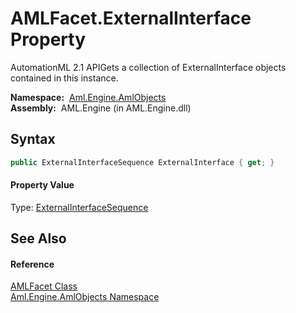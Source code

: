 AMLFacet.ExternalInterface Property
===================================
AutomationML 2.1 APIGets a collection of ExternalInterface objects contained in this instance.

  **Namespace:**  [Aml.Engine.AmlObjects][1]  
  **Assembly:**  AML.Engine (in AML.Engine.dll)

Syntax
------

```csharp
public ExternalInterfaceSequence ExternalInterface { get; }
```

#### Property Value
Type: [ExternalInterfaceSequence][2]

See Also
--------

#### Reference
[AMLFacet Class][3]  
[Aml.Engine.AmlObjects Namespace][1]  

[1]: ../README.md
[2]: ../../Aml.Engine.CAEX/ExternalInterfaceSequence/README.md
[3]: README.md
[4]: https://www.automationml.org
[5]: ../../icons/logoShade.png